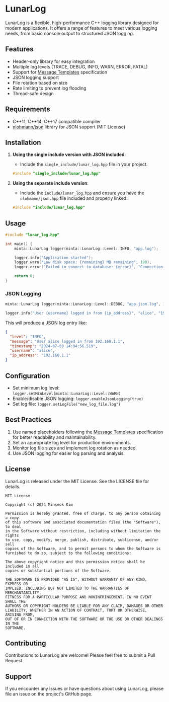 # LunarLog

LunarLog is a flexible, high-performance C++ logging library designed for modern applications. It offers a range of features to meet various logging needs, from basic console output to structured JSON logging.

## Features

- Header-only library for easy integration
- Multiple log levels (TRACE, DEBUG, INFO, WARN, ERROR, FATAL)
- Support for [Message Templates](https://messagetemplates.org/) specification
- JSON logging support
- File rotation based on size
- Rate limiting to prevent log flooding
- Thread-safe design

## Requirements

- C++11, C++14, C++17 compatible compiler
- [nlohmann/json](https://github.com/nlohmann/json) library for JSON support (MIT License)

## Installation

1. **Using the single include version with JSON included**:
   - Include the `single_include/lunar_log.hpp` file in your project.
   
   ```cpp
   #include "single_include/lunar_log.hpp"
   ```

2. **Using the separate include version**:
    - Include the `include/lunar_log.hpp` and ensure you have the `nlohmann/json.hpp` file included and properly linked.

   ```cpp
   #include "include/lunar_log.hpp"
   ```

## Usage

```cpp
#include "lunar_log.hpp"

int main() {
    minta::LunarLog logger(minta::LunarLog::Level::INFO, "app.log");

    logger.info("Application started");
    logger.warn("Low disk space: {remaining} MB remaining", 100);
    logger.error("Failed to connect to database: {error}", "Connection timeout");

    return 0;
}
```

### JSON Logging

```cpp
minta::LunarLog logger(minta::LunarLog::Level::DEBUG, "app.json.log", 10 * 1024 * 1024, true);

logger.info("User {username} logged in from {ip_address}", "alice", "192.168.1.1");
```

This will produce a JSON log entry like:

```json
{
  "level": "INFO",
  "message": "User alice logged in from 192.168.1.1",
  "timestamp": "2024-07-09 14:04:56.519",
  "username": "alice",
  "ip_address": "192.168.1.1"
}
```

## Configuration

- Set minimum log level: `logger.setMinLevel(minta::LunarLog::Level::WARN)`
- Enable/disable JSON logging: `logger.enableJsonLogging(true)`
- Set log file: `logger.setLogFile("new_log_file.log")`

## Best Practices

1. Use named placeholders following the [Message Templates](https://messagetemplates.org/) specification for better readability and maintainability.
2. Set an appropriate log level for production environments.
3. Monitor log file sizes and implement log rotation as needed.
4. Use JSON logging for easier log parsing and analysis.

## License

LunarLog is released under the MIT License. See the LICENSE file for details.

```
MIT License

Copyright (c) 2024 Minseok Kim

Permission is hereby granted, free of charge, to any person obtaining a copy
of this software and associated documentation files (the "Software"), to deal
in the Software without restriction, including without limitation the rights
to use, copy, modify, merge, publish, distribute, sublicense, and/or sell
copies of the Software, and to permit persons to whom the Software is
furnished to do so, subject to the following conditions:

The above copyright notice and this permission notice shall be included in all
copies or substantial portions of the Software.

THE SOFTWARE IS PROVIDED "AS IS", WITHOUT WARRANTY OF ANY KIND, EXPRESS OR
IMPLIED, INCLUDING BUT NOT LIMITED TO THE WARRANTIES OF MERCHANTABILITY,
FITNESS FOR A PARTICULAR PURPOSE AND NONINFRINGEMENT. IN NO EVENT SHALL THE
AUTHORS OR COPYRIGHT HOLDERS BE LIABLE FOR ANY CLAIM, DAMAGES OR OTHER
LIABILITY, WHETHER IN AN ACTION OF CONTRACT, TORT OR OTHERWISE, ARISING FROM,
OUT OF OR IN CONNECTION WITH THE SOFTWARE OR THE USE OR OTHER DEALINGS IN THE
SOFTWARE.
```

## Contributing

Contributions to LunarLog are welcome! Please feel free to submit a Pull Request.

## Support

If you encounter any issues or have questions about using LunarLog, please file an issue on the project's GitHub page.

